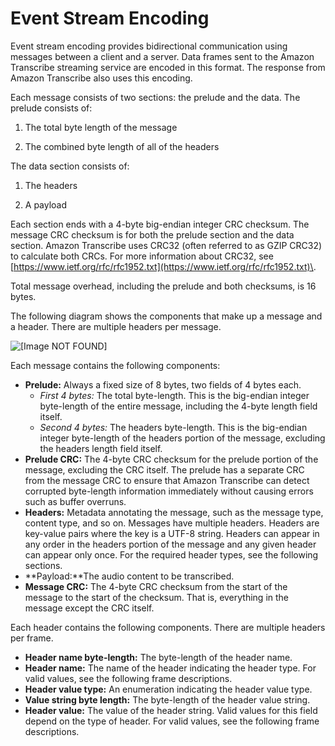 # Event Stream Encoding<a name="event-stream"></a>

Event stream encoding provides bidirectional communication using messages between a client and a server\. Data frames sent to the Amazon Transcribe streaming service are encoded in this format\. The response from Amazon Transcribe also uses this encoding\.

Each message consists of two sections: the prelude and the data\. The prelude consists of:

1. The total byte length of the message

1. The combined byte length of all of the headers

The data section consists of:

1. The headers

1. A payload

Each section ends with a 4\-byte big\-endian integer CRC checksum\. The message CRC checksum is for both the prelude section and the data section\. Amazon Transcribe uses CRC32 \(often referred to as GZIP CRC32\) to calculate both CRCs\. For more information about CRC32, see [https://www.ietf.org/rfc/rfc1952.txt](https://www.ietf.org/rfc/rfc1952.txt)\.

Total message overhead, including the prelude and both checksums, is 16 bytes\.

The following diagram shows the components that make up a message and a header\. There are multiple headers per message\.

![\[Image NOT FOUND\]](http://docs.aws.amazon.com/transcribe/latest/dg/images/frame-diagram-frame-overview.png)

Each message contains the following components:
+ **Prelude:** Always a fixed size of 8 bytes, two fields of 4 bytes each\.
  + *First 4 bytes:* The total byte\-length\. This is the big\-endian integer byte\-length of the entire message, including the 4\-byte length field itself\.
  + *Second 4 bytes:* The headers byte\-length\. This is the big\-endian integer byte\-length of the headers portion of the message, excluding the headers length field itself\.
+ **Prelude CRC:** The 4\-byte CRC checksum for the prelude portion of the message, excluding the CRC itself\. The prelude has a separate CRC from the message CRC to ensure that Amazon Transcribe can detect corrupted byte\-length information immediately without causing errors such as buffer overruns\.
+ **Headers:** Metadata annotating the message, such as the message type, content type, and so on\. Messages have multiple headers\. Headers are key\-value pairs where the key is a UTF\-8 string\. Headers can appear in any order in the headers portion of the message and any given header can appear only once\. For the required header types, see the following sections\.
+ **Payload:**The audio content to be transcribed\.
+ **Message CRC:** The 4\-byte CRC checksum from the start of the message to the start of the checksum\. That is, everything in the message except the CRC itself\.

Each header contains the following components\. There are multiple headers per frame\.
+ **Header name byte\-length:** The byte\-length of the header name\.
+ **Header name:** The name of the header indicating the header type\. For valid values, see the following frame descriptions\.
+ **Header value type:** An enumeration indicating the header value type\. 
+ **Value string byte length:** The byte\-length of the header value string\.
+ **Header value:** The value of the header string\. Valid values for this field depend on the type of header\. For valid values, see the following frame descriptions\.